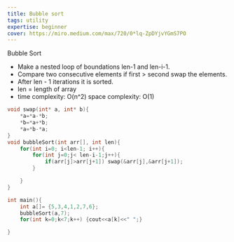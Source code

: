 ```yaml
---
title: Bubble sort
tags: utility
expertise: beginner
cover: https://miro.medium.com/max/720/0*lq-ZpDYjvYGmS7PO
---
```


Bubble Sort

- Make a nested loop of boundations len-1 and len-i-1.
- Compare two consecutive elements if first > second swap the elements.
- After len - 1 iterations it is sorted.
- len = length of array
- time complexity: O(n^2) space complexity: O(1)

```cpp
void swap(int* a, int* b){
    *a=*a-*b;
    *b=*a+*b;
    *a=*b-*a;
}
void bubbleSort(int arr[], int len){
    for(int i=0; i<len-1; i++){
        for(int j=0;j< len-i-1;j++){
            if(arr[j]>arr[j+1]) swap(&arr[j],&arr[j+1]);
        }

    }
}
```

```cpp
int main(){
    int a[]= {5,3,4,1,2,7,6};
    bubbleSort(a,7);
    for(int k=0;k<7;k++) {cout<<a[k]<<" ";}

}
```
